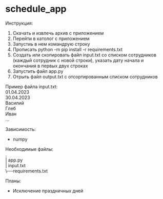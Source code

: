 # schedule_app

Инструкция:
  1. Скачать и извлечь архив с приложением
  2. Перейти в католог с приложением
  3. Запустиь в нем командрую строку
  4. Прописать python -m pip install -r requirements.txt
  5. Создать или скопировать файл input.txt со списком сотрудников (каждый сотрудник с новой строки), указать дату начала и окончания в первых двух строках
  6. Запустить файл app.py
  7. Отрыть файл output.txt с отсортированным списком сотрудников

Пример файла input.txt:  
  01.04.2023  
  30.04.2023  
  Василий  
  Глеб  
  Иван  
  ...

Зависимость:
 - numpy

Необходимые файлы:  
.  
|   app.py  
|   input.txt  
\\---requirements.txt  

Планы:
 - Исключение праздничных дней
